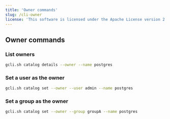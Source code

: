 ```yaml
---
title: 'Owner commands'
slug: /cli-owner
license: 'This software is licensed under the Apache License version 2.'
---
```


## Owner commands 

### List owners

```bash
gcli.sh catalog details --owner --name postgres
```

### Set a user as the owner

```bash
gcli.sh catalog set --owner --user admin --name postgres
```

### Set a group as the owner

```bash
gcli.sh catalog set --owner --group groupA --name postgres
```

